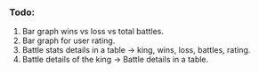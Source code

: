 
### Todo:
1. Bar graph wins vs loss vs total battles.
2. Bar graph for user rating.
3. Battle stats details in a table -> king, wins, loss, battles, rating.
4. Battle details of the king -> Battle details in a table. 
